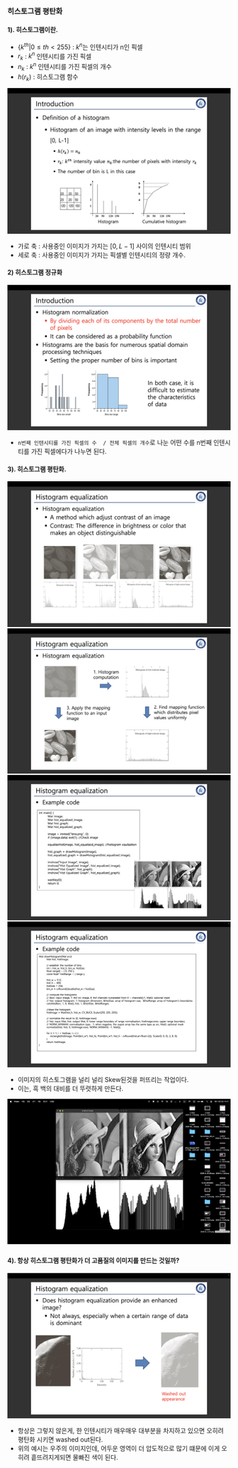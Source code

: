 ### 히스토그램 평탄화

#### 1). 히스토그램이란.

* $\{k^{th} | 0 \leq th < 255\}$ : $k^{n}$는  인텐시티가 n인 픽셀
* $r_k$ : $k^{n}$ 인텐시티를 가진 픽셀
* $n_k$ : $k^{n}$ 인텐시티를 가진 픽셀의 개수
* $h(r_k)$ : 히스토그램 함수

![](image/2025-04-12-17-17-02.png)
* 가로 축 : 사용중인 이미지가 가지는 $[0, L-1]$ 사이의 인텐시티 범위
* 세로 축 : 사용중인 이미지가 가지는 픽셀별 인텐시티의 정량 개수.

#### 2) 히스토그램 정규화
![](image/2025-04-12-17-27-08.png)
* `n번째 인텐시티를 가진 픽셀의 수  / 전체 픽셀의 개수`로 나눈 어떤 수를
n번째 인텐시티를 가진 픽셀에다가 나누면 된다.

#### 3). 히스토그램 평탄화.
![](image/2025-04-12-17-27-19.png)
![](image/2025-04-12-17-30-01.png)
![](image/2025-04-12-17-30-26.png)
![](image/2025-04-12-17-30-40.png)
* 이미지의 히스토그램을 널리 널리 Skew된것을 퍼뜨리는 작업이다.
* 이는, 흑 백의 대비를 더 뚜렷하게 만든다.

<div align=center>
    <img src="image/2025-04-13-15-02-09.png">
    <h5></h5>
</div>

#### 4). 항상 히스토그램 평탄화가 더 고품질의 이미지를 만드는 것일까?
![](image/2025-04-12-17-30-53.png)
* 항상은 그렇지 않은게, 한 인텐시티가 매우매우 대부분을 차지하고 있으면
오히려 평탄화 시키면 washed out된다.
* 위의 예시는 우주의 이미지인데, 어두운 영역이 더 압도적으로 많기 떄문에
이게 오히려 흩뜨려지게되면 물빠진 색이 된다.
